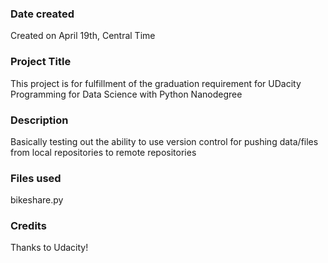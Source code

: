 ### Date created
Created on April 19th, Central Time

### Project Title
This project is for fulfillment of the graduation requirement for UDacity Programming for Data Science with Python Nanodegree

### Description
Basically testing out the ability to use version control for pushing data/files from local repositories to remote repositories

### Files used
bikeshare.py

### Credits
Thanks to Udacity!

